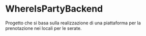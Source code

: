 # WhereIsPartyBackend
Progetto che si basa sulla realizzazione di una piattaforma per la prenotazione nei locali per le serate.
